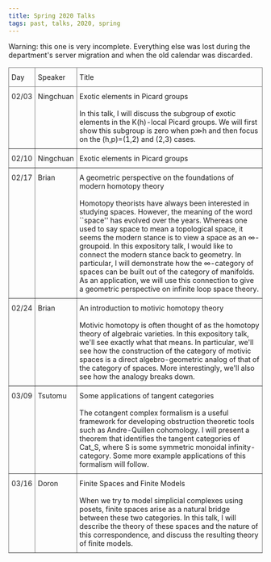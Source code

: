 ```yaml
---
title: Spring 2020 Talks
tags: past, talks, 2020, spring
---
```



Warning: this one is very incomplete. Everything else was lost during the department's server migration and when the old calendar was discarded.

<style type="text/css">
.tg  {border-collapse:collapse;border-spacing:0;}
.tg td{border-color:black;border-style:solid;border-width:1px;font-size:14px;
  overflow:hidden;padding:10px 5px;word-break:normal;}
.tg th{border-color:black;border-style:solid;border-width:1px;font-size:14px;
  font-weight:normal;overflow:hidden;padding:10px 5px;word-break:normal;}
.tg .tg-0pky{border-color:inherit;text-align:left;vertical-align:top}
.tg .tg-0lax{text-align:left;vertical-align:top}
</style>
<table class="tg" width="100%">
<thead>
  <tr>
    <th class="tg-0pky">Day</th>
    <th class="tg-0pky">Speaker</th>
    <th class="tg-0pky">Title</th>
  </tr>
</thead>
<tbody>
  <tr>
    <td class="tg-0pky">02/03</td>
    <td class="tg-0pky">Ningchuan</td>
    <td class="tg-0pky"> Exotic elements in Picard groups <br> <br> In this talk, I will discuss the subgroup of exotic elements in the K(h)-local Picard groups. We will first show this subgroup is zero when p≫h and then focus on the (h,p)=(1,2) and (2,3) cases.  </td>
  </tr>
  <tr>
    <td class="tg-0pky">02/10</td>
    <td class="tg-0pky">Ningchuan</td>
    <td class="tg-0pky"> Exotic elements in Picard groups  </td>
  </tr>
  <tr>
    <td class="tg-0pky">02/17</td>
    <td class="tg-0pky">Brian </td>
    <td class="tg-0pky"> A geometric perspective on the foundations of modern homotopy theory <br> <br> Homotopy theorists have always been interested in studying spaces. However, the meaning of the word ``space'' has evolved over the years. Whereas one used to say space to mean a topological space, it seems the modern stance is to view a space as an ∞-groupoid. In this expository talk, I would like to connect the modern stance back to geometry. In particular, I will demonstrate how the ∞-category of spaces can be built out of the category of manifolds. As an application, we will use this connection to give a geometric perspective on infinite loop space theory. </td>
  </tr>
  <tr>
    <td class="tg-0pky">02/24<br></td>
    <td class="tg-0pky">Brian</td>
    <td class="tg-0pky"> An introduction to motivic homotopy theory <br> <br> Motivic homotopy is often thought of as the homotopy theory of algebraic varieties. In this expository talk, we'll see exactly what that means. In particular, we'll see how the construction of the category of motivic spaces is a direct algebro-geometric analog of that of the category of spaces. More interestingly, we'll also see how the analogy breaks down.
</td>
  </tr>
  <tr>
    <td class="tg-0pky">03/09</td>
    <td class="tg-0pky">Tsutomu</td>
    <td class="tg-0pky"> Some applications of tangent categories <br> <br> The cotangent complex formalism is a useful framework for developing obstruction theoretic tools such as Andre-Quillen cohomology. I will present a theorem that identifies the tangent categories of Cat_S, where S is some symmetric monoidal infinity-category. Some more example applications of this formalism will follow.
 </td>
  </tr>
  <tr>
    <td class="tg-0pky">03/16</td>
    <td class="tg-0pky">Doron</td>
    <td class="tg-0pky"> Finite Spaces and Finite Models <br> <br> When we try to model simplicial complexes using posets, finite spaces arise as a natural bridge between these two categories. In this talk, I will describe the theory of these spaces and the nature of this correspondence, and discuss the resulting theory of finite models.</td>
  </tr>
 
</tbody>
</table>



